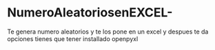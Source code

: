 # NumeroAleatoriosenEXCEL-
Te genera numero aleatorios y te los pone en un excel y despues te da opciones 
tienes que tener installado openpyxl 
